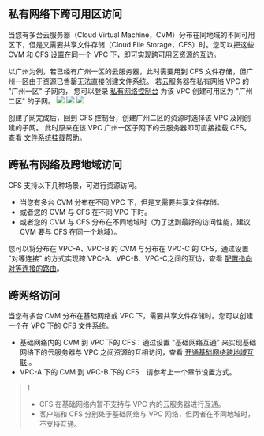 ## 私有网络下跨可用区访问

当您有多台云服务器（Cloud Virtual Machine，CVM）分布在同地域的不同可用区下，但是又需要共享文件存储（Cloud File Storage，CFS）时。您可以把这些 CVM 和 CFS 设置在同一个 VPC 下，即可实现跨可用区资源的互访。

以广州为例，若已经有广州一区的云服务器，此时需要用到 CFS 文件存储，但广州一区由于资源已售罄无法直接创建文件系统。
若云服务器在私有网络 VPC 的 "广州一区" 子网内， 您可以登录 [私有网络控制台](https://console.cloud.tencent.com/vpc) 为该 VPC  创建可用区为 "广州二区" 的子网。
![](https://main.qcloudimg.com/raw/d25fc9283b76f114a772bebb1b703548.png)
![](https://main.qcloudimg.com/raw/74ffa38cc8774e6534617aed6f4476df.png)
![](https://main.qcloudimg.com/raw/344f0c3bfce47031137fa66351bbb11c.png)

创建子网完成后，回到 CFS 控制台，创建广州二区的资源时选择该 VPC 及刚创建的子网。 此时原来在该 VPC 广州一区子网下的云服务器即可直接挂载 CFS，查看 [文件系统挂载帮助](https://cloud.tencent.com/document/product/582/11523)。


## 跨私有网络及跨地域访问
CFS 支持以下几种场景，可进行资源访问。
- 当您有多台 CVM 分布在不同 VPC 下，但是又需要共享文件存储。 
- 或者您的 CVM 与 CFS 在不同 VPC 下时。
- 或者您的 CVM 与 CFS 分布在不同地域时（为了达到最好的访问性能，建议 CVM 要与 CFS 在同一个地域）。

您可以将分布在 VPC-A、VPC-B 的 CVM 与分布在 VPC-C 的 CFS，通过设置 "对等连接" 的方式实现跨 VPC-A、VPC-B、VPC-C之间的互访，查看 [配置指向对等连接的路由](https://cloud.tencent.com/document/product/553/19696)。


## 跨网络访问
当您有多台 CVM 分布在基础网络或 VPC 下，需要共享文件存储时。您可以创建一个在 VPC 下的 CFS 文件系统。
- 基础网络内的 CVM 到 VPC 下的 CFS：通过设置 "基础网络互通" 来实现基础网络下的云服务器与 VPC 之间资源的互相访问，查看 [开通基础网络跨地域互联](https://cloud.tencent.com/document/product/553/18850) 。
- VPC-A 下的 CVM 到 VPC-B  下的 CFS：请参考上一个章节设置方式。

>!
>- CFS 在基础网络内暂不支持与 VPC 内的云服务器进行互通。
>- 客户端和 CFS 分别处于基础网络与 VPC 网络，但两者在不同地域时，不支持互通。
